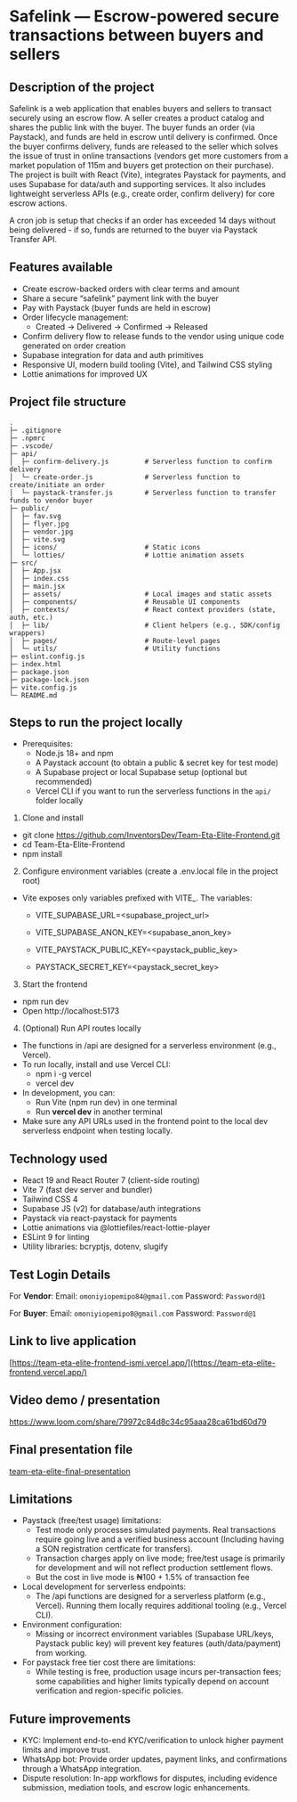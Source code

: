 # Safelink — Escrow-powered secure transactions between buyers and sellers

## Description of the project
Safelink is a web application that enables buyers and sellers to transact securely using an escrow flow. A seller creates a product catalog and shares the public link with the buyer. The buyer funds an order (via Paystack), and funds are held in escrow until delivery is confirmed. Once the buyer confirms delivery, funds are released to the seller which solves the issue of trust in online transactions (vendors get more customers from a market population of 115m and buyers get protection on their purchase). The project is built with React (Vite), integrates Paystack for payments, and uses Supabase for data/auth and supporting services. It also includes lightweight serverless APIs (e.g., create order, confirm delivery) for core escrow actions.

A cron job is setup that checks if an order has exceeded 14 days without being delivered - if so, funds are returned to the buyer via Paystack Transfer API.
 
## Features available
- Create escrow-backed orders with clear terms and amount
- Share a secure “safelink” payment link with the buyer
- Pay with Paystack (buyer funds are held in escrow)
- Order lifecycle management:
  - Created → Delivered → Confirmed → Released
- Confirm delivery flow to release funds to the vendor using unique code generated on order creation
- Supabase integration for data and auth primitives
- Responsive UI, modern build tooling (Vite), and Tailwind CSS styling
- Lottie animations for improved UX

## Project file structure
```text
.
├─ .gitignore
├─ .npmrc
├─ .vscode/
├─ api/
│  ├─ confirm-delivery.js         # Serverless function to confirm delivery
│  └─ create-order.js             # Serverless function to create/initiate an order
│  └─ paystack-transfer.js        # Serverless function to transfer funds to vendor buyer
├─ public/
│  ├─ fav.svg
│  ├─ flyer.jpg
│  ├─ vendor.jpg
│  ├─ vite.svg
│  ├─ icons/                      # Static icons
│  └─ lotties/                    # Lottie animation assets
├─ src/
│  ├─ App.jsx
│  ├─ index.css
│  ├─ main.jsx
│  ├─ assets/                     # Local images and static assets
│  ├─ components/                 # Reusable UI components
│  ├─ contexts/                   # React context providers (state, auth, etc.)
│  ├─ lib/                        # Client helpers (e.g., SDK/config wrappers)
│  ├─ pages/                      # Route-level pages
│  └─ utils/                      # Utility functions
├─ eslint.config.js
├─ index.html
├─ package.json
├─ package-lock.json
├─ vite.config.js
└─ README.md
```

## Steps to run the project locally
- Prerequisites:
  - Node.js 18+ and npm
  - A Paystack account (to obtain a public & secret key for test mode)
  - A Supabase project or local Supabase setup (optional but recommended)
  - Vercel CLI if you want to run the serverless functions in the `api/` folder locally

1) Clone and install
- git clone https://github.com/InventorsDev/Team-Eta-Elite-Frontend.git
- cd Team-Eta-Elite-Frontend
- npm install

2) Configure environment variables (create a .env.local file in the project root)
- Vite exposes only variables prefixed with VITE_. The variables:
  - VITE_SUPABASE_URL=<supabase_project_url>
  - VITE_SUPABASE_ANON_KEY=<supabase_anon_key>
  - VITE_PAYSTACK_PUBLIC_KEY=<paystack_public_key>

  - PAYSTACK_SECRET_KEY=<paystack_secret_key>

3) Start the frontend
- npm run dev
- Open http://localhost:5173

4) (Optional) Run API routes locally
- The functions in /api are designed for a serverless environment (e.g., Vercel).
- To run locally, install and use Vercel CLI:
  - npm i -g vercel
  - vercel dev
- In development, you can:
  - Run Vite (npm run dev) in one terminal
  - Run **vercel dev** in another terminal
- Make sure any API URLs used in the frontend point to the local dev serverless endpoint when testing locally.

## Technology used
- React 19 and React Router 7 (client-side routing)
- Vite 7 (fast dev server and bundler)
- Tailwind CSS 4
- Supabase JS (v2) for database/auth integrations
- Paystack via react-paystack for payments
- Lottie animations via @lottiefiles/react-lottie-player
- ESLint 9 for linting
- Utility libraries: bcryptjs, dotenv, slugify

## Test Login Details
For **Vendor**: 
  Email: ```omoniyiopemipo84@gmail.com```
  Password: ```Password@1```
  
For **Buyer**: 
  Email: ```omoniyiopemipo8@gmail.com```
  Password: ```Password@1```

## Link to live application

[https://team-eta-elite-frontend-ismi.vercel.app/](https://team-eta-elite-frontend.vercel.app/)

## Video demo / presentation

https://www.loom.com/share/79972c84d8c34c95aaa28ca61bd60d79

## Final presentation file
[team-eta-elite-final-presentation](https://www.canva.com/design/DAGz0-dApSM/q1eHhIU8wqTPVTPA1kvupw/view?utm_content=DAGz0-dApSM&utm_campaign=designshare&utm_medium=link2&utm_source=uniquelinks&utlId=h6fca62d741#1)

## Limitations
- Paystack (free/test usage) limitations:
  - Test mode only processes simulated payments. Real transactions require going live and a verified business account (Including having a SON registration certficate for transfers).
  - Transaction charges apply on live mode; free/test usage is primarily for development and will not reflect production settlement flows.
  - But the cost in live mode is ₦100 + 1.5% of transaction fee
- Local development for serverless endpoints:
  - The /api functions are designed for a serverless platform (e.g., Vercel). Running them locally requires additional tooling (e.g., Vercel CLI).
- Environment configuration:
  - Missing or incorrect environment variables (Supabase URL/keys, Paystack public key) will prevent key features (auth/data/payment) from working.
- For paystack free tier cost there are limitations:
  - While testing is free, production usage incurs per-transaction fees; some capabilities and higher limits typically depend on account verification and region-specific policies.

## Future improvements
- KYC: Implement end-to-end KYC/verification to unlock higher payment limits and improve trust.
- WhatsApp bot: Provide order updates, payment links, and confirmations through a WhatsApp integration.
- Dispute resolution: In-app workflows for disputes, including evidence submission, mediation tools, and escrow logic enhancements.
